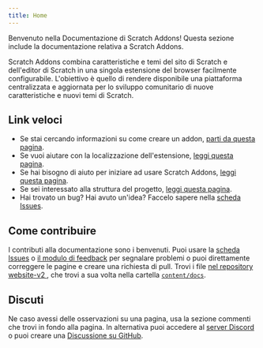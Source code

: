 ```yaml
---
title: Home
---
```


Benvenuto nella Documentazione di Scratch Addons! Questa sezione include la documentazione relativa a Scratch Addons.

Scratch Addons combina caratteristiche e temi del sito di Scratch e dell'editor di Scratch in una singola estensione del browser facilmente configurabile. L'obiettivo è quello di rendere disponibile una piattaforma centralizzata e aggiornata per lo sviluppo comunitario di nuove caratteristiche e nuovi temi di Scratch.

## Link veloci

- Se stai cercando informazioni su come creare un addon, [parti da questa pagina](develop/getting-started/creating-an-addon).
- Se vuoi aiutare con la localizzazione dell'estensione, [leggi questa pagina](localization/joining-the-localization-team).
- Se hai bisogno di aiuto per iniziare ad usare Scratch Addons, [leggi questa pagina](getting-started/quick-start).
- Se sei interessato alla struttura del progetto, [leggi questa pagina](reference/design).
- Hai trovato un bug? Hai avuto un'idea? Faccelo sapere nella [scheda Issues](https://github.com/ScratchAddons/ScratchAddons/issues).

## Come contribuire

I contributi alla documentazione sono i benvenuti. Puoi usare la [scheda Issues](https://github.com/ScratchAddons/ScratchAddons/issues) o [il modulo di feedback](../feedback) per segnalare problemi o puoi direttamente correggere le pagine e creare una richiesta di pull. Trovi i file [nel repository website-v2 ](https://github.com/ScratchAddons/website-v2), che trovi a sua volta nella cartella [`content/docs`](https://github.com/ScratchAddons/website-v2/tree/master/content/docs).

## Discuti

Ne caso avessi delle osservazioni su una pagina, usa la sezione commenti che trovi in fondo alla pagina. In alternativa puoi accedere al [server Discord](https://discord.gg/R5NBqwMjNc) o puoi creare una [Discussione su GitHub](https://github.com/ScratchAddons/ScratchAddons/discussions).